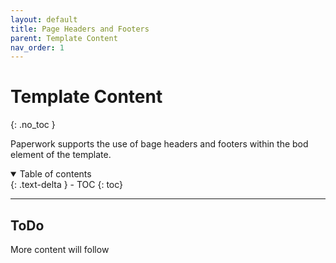 ```yaml
---
layout: default
title: Page Headers and Footers
parent: Template Content
nav_order: 1
---
```


# Template Content
{: .no_toc }

Paperwork supports the use of bage headers and footers within the bod element of the template.

<details open markdown="block">
  <summary>
    Table of contents
  </summary>
  {: .text-delta }
- TOC
{: toc}
</details>

---

## ToDo

More content will follow
